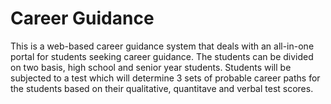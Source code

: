 # Career Guidance

This is a web-based career guidance system that deals with an all-in-one portal for students seeking career guidance. The students can be divided on two basis, high school and senior year students. Students will be subjected to a test which will determine 3 sets of probable career paths for the students based on their qualitative, quantitave and verbal test scores.
